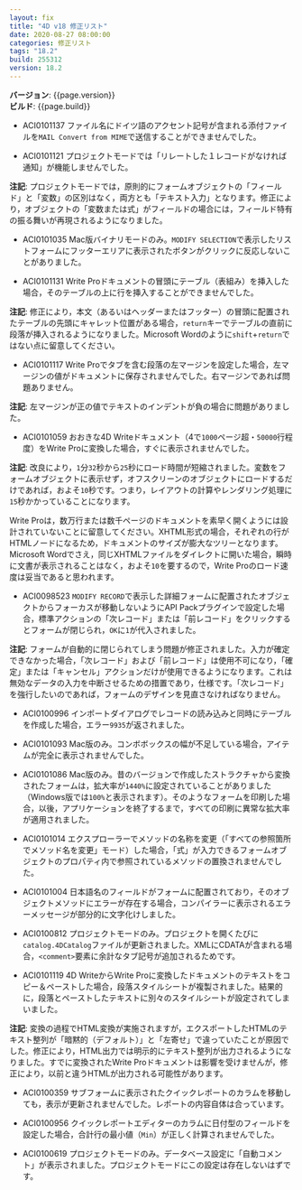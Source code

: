 ```yaml
---
layout: fix
title: "4D v18 修正リスト"
date: 2020-08-27 08:00:00
categories: 修正リスト
tags: "18.2"
build: 255312
version: 18.2
---
```


**バージョン**: {{page.version}}  
**ビルド**: {{page.build}}  

* ACI0101137 ファイル名にドイツ語のアクセント記号が含まれる添付ファイルを``MAIL Convert from MIME``で送信することができませんでした。

* ACI0101121 プロジェクトモードでは「リレートした１レコードがなければ通知」が機能しませんでした。

**注記**: プロジェクトモードでは，原則的にフォームオブジェクトの「フィールド」と「変数」の区別はなく，両方とも「テキスト入力」となります。修正により，オブジェクトの「変数または式」がフィールドの場合には，フィールド特有の振る舞いが再現されるようになりました。

* ACI0101035 Mac版バイナリモードのみ。``MODIFY SELECTION``で表示したリストフォームにフッターエリアに表示されたボタンがクリックに反応しないことがありました。

* ACI0101131 Write Proドキュメントの冒頭にテーブル（表組み）を挿入した場合，そのテーブルの上に行を挿入することができませんでした。

**注記**: 修正により，本文（あるいはヘッダーまたはフッター）の冒頭に配置されたテーブルの先頭にキャレット位置がある場合，``return``キーでテーブルの直前に段落が挿入されるようになりました。Microsoft Wordのように``shift``+``return``ではない点に留意してください。

* ACI0101117 Write Proでタブを含む段落の左マージンを設定した場合，左マージンの値がドキュメントに保存されませんでした。右マージンであれば問題ありません。

**注記**: 左マージンが正の値でテキストのインデントが負の場合に問題がありました。

* ACI0101059 おおきな4D Writeドキュメント（4で``1000``ページ超・``50000``行程度）をWrite Proに変換した場合，すぐに表示されませんでした。

**注記**: 改良により，``1``分``32``秒から``25``秒にロード時間が短縮されました。変数をフォームオブジェクトに表示せず，オフスクリーンのオブジェクトにロードするだけであれば，およそ``10``秒です。つまり，レイアウトの計算やレンダリング処理に``15``秒かかっていることになります。

Write Proは，数万行または数千ページのドキュメントを素早く開くようには設計されていないことに留意してください。XHTML形式の場合，それぞれの行がHTMLノードになるため，ドキュメントのサイズが膨大なツリーとなります。Microsoft Wordでさえ，同じXHTMLファイルをダイレクトに開いた場合，瞬時に文書が表示されることはなく，およそ``10``を要するので，Write Proのロード速度は妥当であると思われます。

* ACI0098523 ``MODIFY RECORD``で表示した詳細フォームに配置されたオブジェクトからフォーカスが移動しないようにAPI Packプラグインで設定した場合，標準アクションの「次レコード」または「前レコード」をクリックするとフォームが閉じられ，``OK``に`1`が代入されました。

**注記**: フォームが自動的に閉じられてしまう問題が修正されました。入力が確定できなかった場合，「次レコード」および「前レコード」は使用不可になり，「確定」または「キャンセル」アクションだけが使用できるようになります。これは無効なデータの入力を中断させるための措置であり，仕様です。「次レコード」を強行したいのであれば，フォームのデザインを見直さなければなりません。

* ACI0100996 インポートダイアログでレコードの読み込みと同時にテーブルを作成した場合，エラー``9935``が返されました。

* ACI0101093 Mac版のみ。コンボボックスの幅が不足している場合，アイテムが完全に表示されませんでした。

* ACI0101086 Mac版のみ。昔のバージョンで作成したストラクチャから変換されたフォームは，拡大率が``1440%``に設定されていることがありました（Windows版では``100%``と表示されます）。そのようなフォームを印刷した場合，以後，アプリケーションを終了するまで，すべての印刷に異常な拡大率が適用されました。

* ACI0101014 エクスプローラーでメソッドの名称を変更（「すべての参照箇所でメソッド名を変更」モード）した場合，「式」が入力できるフォームオブジェクトのプロパティ内で参照されているメソッドの置換されませんでした。

* ACI0101004 日本語名のフィールドがフォームに配置されており，そのオブジェクトメソッドにエラーが存在する場合，コンパイラーに表示されるエラーメッセージが部分的に文字化けしました。

* ACI0100812 プロジェクトモードのみ。プロジェクトを開くたびに``catalog.4DCatalog``ファイルが更新されました。XMLにCDATAが含まれる場合，``<comment>``要素に余計なタブ記号が追加されるためです。

* ACI0101119 4D WriteからWrite Proに変換したドキュメントのテキストをコピー＆ペーストした場合，段落スタイルシートが複製されました。結果的に，段落とペーストしたテキストに別々のスタイルシートが設定されてしまいました。

**注記**: 変換の過程でHTML変換が実施されますが，エクスポートしたHTMLのテキスト整列が「暗黙的（デフォルト）」と「左寄せ」で違っていたことが原因でした。修正により，HTML出力では明示的にテキスト整列が出力されるようになりました。すでに変換されたWrite Proドキュメントは影響を受けませんが，修正により，以前と違うHTMLが出力される可能性があります。

* ACI0100359 サブフォームに表示されたクイックレポートのカラムを移動しても，表示が更新されませんでした。レポートの内容自体は合っています。

* ACI0100956 クイックレポートエディターのカラムに日付型のフィールドを設定した場合，合計行の最小値（``Min``）が正しく計算されませんでした。

* ACI0100619  プロジェクトモードのみ。データベース設定に「自動コメント」が表示されました。プロジェクトモードにこの設定は存在しないはずです。
